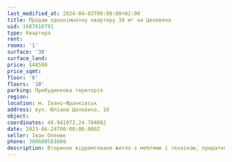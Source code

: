 ```yaml
---
last_modified_at: 2024-04-03T00:00:00+02:00
title: Продаю однокімнатну квартиру 38 м² на Целевича
uid: 1687616791
type: Квартира
rent:
rooms: '1'
surface: '38'
surface_land:
price: $48500
price_sqmt:
floor: '6'
floors: '10'
parking: Прибудинкова територія
region:
location: м. Івано-Франківськ
address: вул. Юліана Целевича, 10
object:
coordinates: 48.941073,24.704002
date: 2023-06-24T00:00:00.000Z
seller: Іван Оленюк
phone: 380680581008
description: Вторинне відремтоване житло з меблями і технікою, придатне для проживання
---
```

